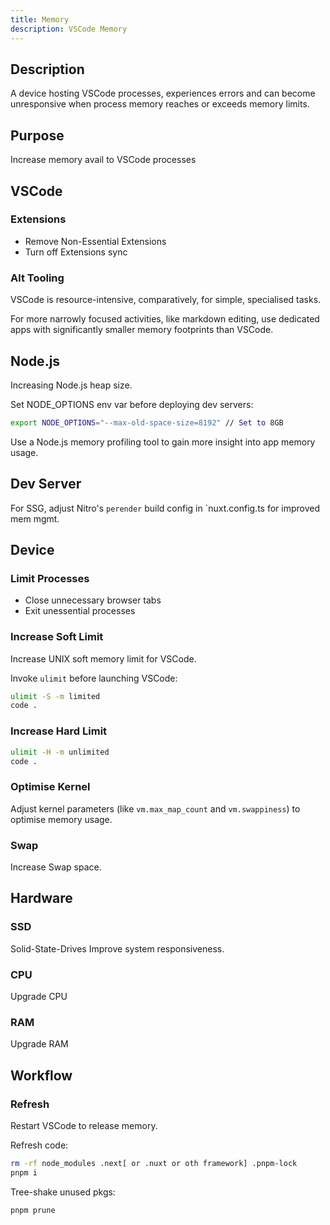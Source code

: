 ```yaml
---
title: Memory
description: VSCode Memory
---
```


## Description

A device hosting VSCode processes,  experiences errors and can become unresponsive when process memory reaches or exceeds memory limits. 

## Purpose

Increase memory avail to VSCode processes

## VSCode

### Extensions

- Remove Non-Essential Extensions
- Turn off Extensions sync

### Alt Tooling

VSCode is resource-intensive, comparatively, for simple, specialised tasks.

For more narrowly focused activities, like markdown editing, use dedicated apps with significantly smaller memory footprints than VSCode.   

## Node.js

Increasing Node.js heap size.

 Set NODE_OPTIONS env var before deploying dev servers:

```bash
export NODE_OPTIONS="--max-old-space-size=8192" // Set to 8GB
```

Use a Node.js memory profiling tool to gain more insight into app memory usage.

## Dev Server

For SSG, adjust Nitro's `perender` build config in `nuxt.config.ts for improved mem mgmt.

## Device

### Limit Processes

- Close unnecessary browser tabs
- Exit unessential processes

### Increase Soft Limit

Increase UNIX soft memory limit for VSCode.  

Invoke `ulimit` before launching VSCode:

```bash
ulimit -S -m limited
code .
```

### Increase Hard Limit

```bash
ulimit -H -m unlimited
code .
```

### Optimise Kernel

Adjust kernel parameters (like `vm.max_map_count` and `vm.swappiness`) to optimise memory usage.

### Swap 

Increase Swap space.

## Hardware

### SSD

Solid-State-Drives Improve system responsiveness.

### CPU

Upgrade CPU

### RAM

Upgrade RAM

## Workflow

### Refresh

Restart VSCode to release memory.  

Refresh code:

```bash
rm -rf node_modules .next[ or .nuxt or oth framework] .pnpm-lock
pnpm i
```

Tree-shake unused pkgs:

```bash
pnpm prune
```

